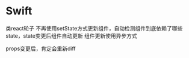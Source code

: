 # Swift

类react轮子
不再使用setState方式更新组件，自动检测组件到底依赖了哪些state，state变更后组件自动更新
组件更新使用异步方式

props变更后，肯定会重新diff
